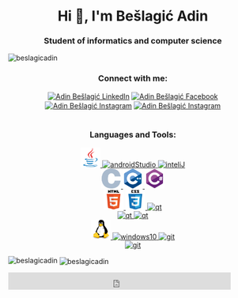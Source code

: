 <head>
  <script type="text/javascript" src="https://platform-api.sharethis.com/js/sharethis.js#property=6091ca52ccbbe50012c02b0a&product=inline-follow-buttons" async="async"></script>
  </head>
<h1 align="center">Hi 👋, I'm Bešlagić Adin</h1>
<h3 align="center"> Student of informatics and computer science</h3>

<p align="left"> 
  <img src="https://komarev.com/ghpvc/?username=beslagicadin&label=Profile%20views&color=0e75b6&style=flat" alt="beslagicadin"/> 
</p>

<h3 align="center">Connect with me:</h3>
<p align="center">
  <a href="https://www.linkedin.com/in/beslagicadin/" target="blank"><img align="center" src="https://www.flaticon.com/svg/vstatic/svg/174/174857.svg?token=exp=1620144535~hmac=42b4412ad5a2f35f1fc8a12f0058e587" alt="Adin Bešlagić LinkedIn" height="50" width="50" /></a>
  <a href="https://www.facebook.com/beslagicadin/" target="blank"><img align="center" src="https://www.flaticon.com/svg/vstatic/svg/1419/1419497.svg?token=exp=1620144468~hmac=be28fb318eb563a69fe27a9fbb5c13d2" alt="Adin Bešlagić Facebook" height="50" width="50" /></a>
  <a href="https://www.instagram.com/beslagicadin/" target="blank"><img align="center" src="https://user-images.githubusercontent.com/62249321/117031986-679f5580-ad01-11eb-9a62-29184c190f86.png" alt="Adin Bešlagić Instagram" height="50" width="50" /></a>
  <a href="mailto:beslagicadin@gmail.com" target="blank"><img align="center" src="https://www.google.com/gmail/about/static/images/logo-gmail.png?cache=1adba63" alt="Adin Bešlagić Instagram" height="50" width="50" /></a>
  <br><br>
</p>
<h3 align="center">Languages and Tools:</h3>
<p align="center"> 
  <a href="https://www.java.com" target="_blank"> <img src="https://raw.githubusercontent.com/devicons/devicon/master/icons/java/java-original.svg" alt="java" width="40" height="40" /> </a>
  <a href="https://developer.android.com" target="_blank"> <img src="https://1.bp.blogspot.com/-LgTa-xDiknI/X4EflN56boI/AAAAAAAAPuk/24YyKnqiGkwRS9-_9suPKkfsAwO4wHYEgCLcBGAsYHQ/s0/image9.png" alt="androidStudio" width="40" height="40" /> </a>
  <a href="https://www.jetbrains.com/idea/" target="_blank"> <img src="https://upload.wikimedia.org/wikipedia/commons/thumb/9/9c/IntelliJ_IDEA_Icon.svg/768px-IntelliJ_IDEA_Icon.svg.png" alt="inteliJ" width="40" height="40" /> </a>
  <br>
  <a href="https://www.cprogramming.com/" target="_blank"> <img src="https://raw.githubusercontent.com/devicons/devicon/master/icons/c/c-original.svg" alt="c" width="40" height="40" /> </a> 
  <a href="https://www.w3schools.com/cpp/" target="_blank"> <img src="https://raw.githubusercontent.com/devicons/devicon/master/icons/cplusplus/cplusplus-original.svg" alt="cplusplus" width="40" height="40" /> </a>     <a href="https://www.w3schools.com/cs/" target="_blank"> <img src="https://raw.githubusercontent.com/devicons/devicon/master/icons/csharp/csharp-original.svg" alt="csharp" width="40" height="40" /> </a> 
  <br>
  <a href="https://www.w3.org/html/" target="_blank"> <img src="https://raw.githubusercontent.com/devicons/devicon/master/icons/html5/html5-original-wordmark.svg" alt="html5" width="40" height="40" /> </a> 
  <a href="https://www.w3schools.com/css/" target="_blank"> <img src="https://raw.githubusercontent.com/devicons/devicon/master/icons/css3/css3-original-wordmark.svg" alt="css3" width="40" height="40" /> </a>
  <a href="https://code.visualstudio.com/" target="_blank"> <img src="https://upload.wikimedia.org/wikipedia/commons/thumb/9/9a/Visual_Studio_Code_1.35_icon.svg/512px-Visual_Studio_Code_1.35_icon.svg.png" alt="qt" width="40" height="40" /> </a>
  <br>
  <a href="https://www.qt.io/" target="_blank"> <img src="https://upload.wikimedia.org/wikipedia/commons/0/0b/Qt_logo_2016.svg" alt="qt" width="40" height="40" /> </a>
  <a href="https://visualstudio.microsoft.com/" target="_blank"> <img src="https://png2.cleanpng.com/sh/14424f2e02de77bf35732ac6cbd3faec/L0KzQYm3WMA1N6RmkZH0aYP2gLBuTgZqe6ZmhJ98dIXnebE0UsAyOF5p2DtBZXzygMHsmr1xd6Z3Rd5uLYfocn7olvVkNZQyhNd3Z4Xkerb6TfRmNaF3h9l7YX3kc7tK0B4ufJpyfd5ybnWwhLr0hgRwaaR5ReZybXWwRbO9VcI5PmI1UdU9N0mxRoa8VsE3PWc2TaU8M0W5QYOCUMQveJ9s/kisspng-visual-studio-2010-d%C3%A9veloppez-pour-le-web-avec-c-lenguajes-de-programaci%C3%B3n-timeline-timetoast-time-5b65286109c479.65561656153335612904.png" alt="qt" width="50" height="40" /> </a>
  <br>
  <a href="https://www.linux.org/" target="_blank"> <img src="https://raw.githubusercontent.com/devicons/devicon/master/icons/linux/linux-original.svg" alt="linux" width="40" height="40" /> </a>
  <a href="https://www.microsoft.com/en-us/windows/" target="_blank"> <img src="https://png2.cleanpng.com/sh/d819c135c749e402335fee01d2156884/L0KzQYm3U8I1N5Z3iZH0aYP2gLBuTgdqdpV0jAU2MUCwc7F0kQV1baMyi9HvdIfkgra0jflkepD4h9h9LYfsfrX2lCMufaFpRd9yY4Lyg7FtlL02aZM7fthtM0nkR4S4Wb40QGk8SKk6NkG4QoKCVMI1QGQ7S6QBLoDxd1==/kisspng-windows-10-computer-software-microsoft-windows-upd-microsoft-5ab6ffd39a7319.3887071615219424836326.png" alt="windows10" width="45" height="45" /> </a>
  <a href="https://banner2.cleanpng.com/20180605/tjc/kisspng-kali-linux-backtrack-linux-distribution-offensive-kali-linux-5b1684937ed059.5248979015282023875194.jpg" target="_blank"> <img src="https://png2.cleanpng.com/sh/dd54fe05b8c510a93cc61788d2ad4773/L0KzQYm3VsA2N6JokZH0aYP2gLBuTftidJoyhNt3dYiwcrLqiCRzaZRwRd5yboX7PbXwkCRzcZN6jNt4bj3ydrfsjwNqfpYyg9N1aT3vebB8mL02amI7UKYEM3G4Q4eCUb45O2o9T6sAMEG4Qom5UMI0QGg7T6gCLoDxd1==/kisspng-kali-linux-backtrack-linux-distribution-offensive-kali-linux-5b168493a53691.8398795015282023876767.png" alt="git" width="50" height="40" /> </a>
  <br>
  <a href="https://git-scm.com/" target="_blank"> <img src="https://www.vectorlogo.zone/logos/git-scm/git-scm-icon.svg" alt="git" width="40" height="40" /> </a>
</p>
      
<p><img align="left" src="https://github-readme-stats.vercel.app/api/top-langs?username=beslagicadin&show_icons=true&locale=en&layout=compact" alt="beslagicadin" /></p>

<p>&nbsp;<img align="center" src="https://github-readme-stats.vercel.app/api?username=beslagicadin&show_icons=true&locale=en" alt="beslagicadin" /></p>
  
<div class="sharethis-inline-follow-buttons"></div>

<iframe src="https://www.facebook.com/plugins/like.php?href=https%3A%2F%2Fdevelopers.facebook.com%2Fbeslagicadin&width=450&layout=standard&action=like&size=small&share=true&height=35&appId" width="450" height="35" style="border:none;overflow:hidden" scrolling="no" frameborder="0" allowfullscreen="true" allow="autoplay; clipboard-write; encrypted-media; picture-in-picture; web-share"></iframe>  
<!---
beslagicadin/beslagicadin is a ✨ special ✨ repository because its `README.md` (this file) appears on your GitHub profile.
You can click the Preview link to take a look at your changes.
--->

